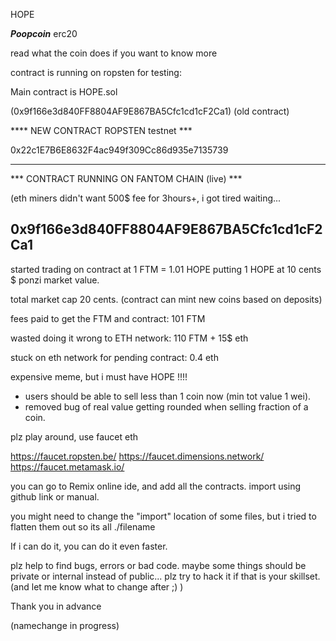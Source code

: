 HOPE


***Poopcoin*** erc20


read what the coin does if you want to know more

contract is running on ropsten for testing:

Main contract is HOPE.sol

(0x9f166e3d840FF8804AF9E867BA5Cfc1cd1cF2Ca1) (old contract)

**** NEW CONTRACT ROPSTEN  testnet ***

0x22c1E7B6E8632F4ac949f309Cc86d935e7135739



----------------------------------------------------------------------


*** CONTRACT RUNNING ON FANTOM CHAIN (live) *** 

(eth miners didn't want 500$ fee for 3hours+, i got tired waiting...

0x9f166e3d840FF8804AF9E867BA5Cfc1cd1cF2Ca1
----------------------------------------------------------------------

started trading on contract at 1 FTM = 1.01 HOPE  putting 1 HOPE at 10 cents $ ponzi market value.

total market cap 20 cents. (contract can mint new coins based on deposits)

fees paid to get the FTM and contract: 101 FTM

wasted doing it wrong to ETH network: 110 FTM + 15$ eth

stuck on eth network for pending contract: 0.4 eth

expensive meme, but i must have HOPE !!!!

- users should be able to sell less than 1 coin now (min tot value 1 wei).
- removed bug of real value getting rounded when selling fraction of a coin.





plz play around, use faucet eth

https://faucet.ropsten.be/
https://faucet.dimensions.network/
https://faucet.metamask.io/



you can go to Remix online ide, and add all the contracts. import using github link or manual.

you might need to change the "import" location of some files, but i tried to flatten them out so its all ./filename

If i can do it, you can do it even faster.



plz help to find bugs, errors or bad code.
maybe some things should be private or internal instead of public... 
plz try to hack it if that is your skillset. (and let me know what to change after ;) )

Thank you in advance



(namechange in progress)
